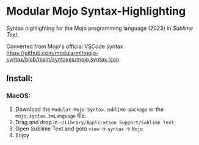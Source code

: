 # Modular Mojo Syntax-Highlighting
Syntax highlighting for the Mojo programming language (2023) in *Sublime Text*. 

Converted from Mojo's official VSCode syntax https://github.com/modularml/mojo-syntax/blob/main/syntaxes/mojo.syntax.json

## Install:

### MacOS:
1. Download the `Modular-Mojo-Syntax.sublime-package` or the `mojo.syntax.tmLanguage` file.
2. Drag and drop in `~/Library/Application Support/Sublime Text`
3. Open Sublime Text and goto `view` -> `syntax` -> `Mojo`
4. Enjoy

